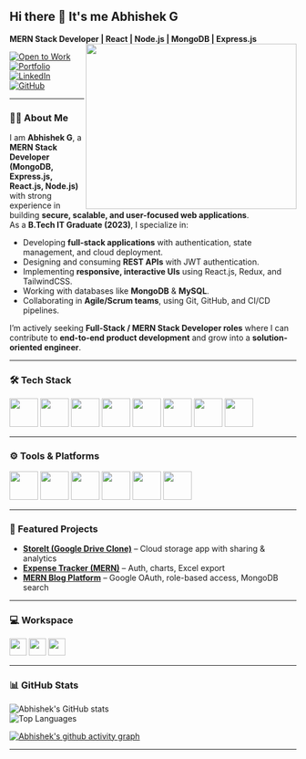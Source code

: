 ## Hi there 👋 It's me Abhishek G  

**MERN Stack Developer | React | Node.js | MongoDB | Express.js**  
<img align="right" width="370" height="290" src="https://i.pinimg.com/originals/47/f0/34/47f0342cec72b800463bf003eac1257e.gif">

[![Open to Work](https://img.shields.io/badge/🚀-Open%20to%20Work-brightgreen?style=for-the-badge)](https://www.linkedin.com/in/abhishek-gnanasekar/)  
[![Portfolio](https://img.shields.io/badge/🌐-Portfolio-black?style=for-the-badge&logo=vercel)](https://my3-dportfolio-vert.vercel.app)  
[![LinkedIn](https://img.shields.io/badge/LinkedIn-Abhishek%20Gnanasekar-0077B5?style=for-the-badge&logo=linkedin&logoColor=white)](https://www.linkedin.com/in/abhishek-gnanasekar/)  
[![GitHub](https://img.shields.io/badge/GitHub-abhishekrithik-181717?style=for-the-badge&logo=github&logoColor=white)](https://github.com/abhishekrithik)  

---

### 👨‍💻 About Me 
I am **Abhishek G**, a **MERN Stack Developer (MongoDB, Express.js, React.js, Node.js)** with strong experience in building **secure, scalable, and user-focused web applications**.  
As a **B.Tech IT Graduate (2023)**, I specialize in:  

- Developing **full-stack applications** with authentication, state management, and cloud deployment.  
- Designing and consuming **REST APIs** with JWT authentication.  
- Implementing **responsive, interactive UIs** using React.js, Redux, and TailwindCSS.  
- Working with databases like **MongoDB** & **MySQL**.  
- Collaborating in **Agile/Scrum teams**, using Git, GitHub, and CI/CD pipelines.  

I’m actively seeking **Full-Stack / MERN Stack Developer roles** where I can contribute to **end-to-end product development** and grow into a **solution-oriented engineer**.  

---

### 🛠️ Tech Stack  

<p align="left">
  <img height="50" width="50" src="https://img.icons8.com/color/48/000000/javascript.png"/>
  <img height="50" width="50" src="https://img.icons8.com/color/48/000000/react-native.png"/>
  <img height="50" width="50" src="https://img.icons8.com/color/48/000000/nodejs.png"/>
  <img height="50" width="50" src="https://img.icons8.com/color/48/000000/mongodb.png"/>
  <img height="50" width="50" src="https://img.icons8.com/color/48/000000/mysql-logo.png"/>
  <img height="50" width="50" src="https://img.icons8.com/color/48/000000/redux.png"/>
  <img height="50" width="50" src="https://img.icons8.com/color/48/tailwindcss.png"/>
  <img height="50" width="50" src="https://img.icons8.com/color/48/000000/firebase.png"/>
</p>

---

### ⚙️ Tools & Platforms

<p align="left">
  <img height="50" width="50" src="https://img.icons8.com/color/48/000000/visual-studio-code-2019.png"/>
  <img height="50" width="50" src="https://img.icons8.com/color/50/000000/git.png"/>
  <img height="50" width="50" src="https://img.icons8.com/color/48/000000/postman-api.png"/>
  <img height="50" width="50" src="https://img.icons8.com/color/48/000000/vercel.png"/>
  <img height="50" width="50" src="https://img.icons8.com/color/48/000000/render.png"/>
  <img height="50" width="50" src="https://img.icons8.com/color/48/000000/figma--v1.png"/>
</p>

---

### 🚀 Featured Projects
- [**StoreIt (Google Drive Clone)**](https://saiabhi-store-it.vercel.app) – Cloud storage app with sharing & analytics  
- [**Expense Tracker (MERN)**](https://income-and-expense-tracker-sai.vercel.app) – Auth, charts, Excel export  
- [**MERN Blog Platform**](https://mern-blog-saiabhi.onrender.com/) – Google OAuth, role-based access, MongoDB search  

---

### 💻 Workspace
<img height="30" src="https://img.shields.io/badge/Windows-10-0078D6?style=for-the-badge&logo=windows&logoColor=white"/>  
<img height="30" src="https://img.shields.io/badge/VSCode-007ACC?style=for-the-badge&logo=visualstudiocode&logoColor=white"/>  
<img height="30" src="https://img.shields.io/badge/Node.js-339933?style=for-the-badge&logo=nodedotjs&logoColor=white"/>  

---

### 📊 GitHub Stats
![Abhishek's GitHub stats](https://github-readme-stats.vercel.app/api?username=abhishekrithik&theme=radical&show_icons=true)  
![Top Languages](https://github-readme-stats.vercel.app/api/top-langs/?username=abhishekrithik&layout=compact&theme=radical)  

[![Abhishek's github activity graph](https://github-readme-activity-graph.vercel.app/graph?username=abhishekrithik&bg_color=000000&color=ffffff&line=00ff7f&point=ffffff&area=true&hide_border=true)](https://github.com/ashutosh00710/github-readme-activity-graph)  

---
